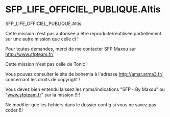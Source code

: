 # SFP_LIFE_OFFICIEL_PUBLIQUE.Altis
SFP_LIFE_OFFICIEL_PUBLIQUE.Altis


Cette mission n'est pas autorisée à être reproduite/réutilisée partiellement sur une autre mission que celle ci !

Pour toutes demandes, merci de me contacter SFP Maxou sur http://www.sfpteam.fr/

Cette mission n'est pas celle de Tonic !

Vous pouvez consulter le site de bohemia à l'adresse http://amar.arma3.fr/ concernant les droits de copyright !

Vous devez bien entendu laissez les noms/indications "SFP - By Maxou" ou "www.sfpteam.fr" sur la mission !!!!

Ne modifier que les fichiers dans le dossier config si vous ne savez pas coder !!!

